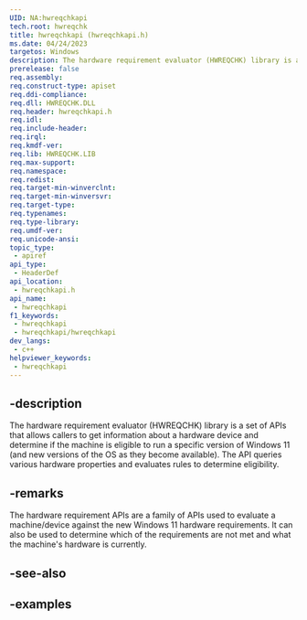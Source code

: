 ```yaml
---
UID: NA:hwreqchkapi
tech.root: hwreqchk
title: hwreqchkapi (hwreqchkapi.h)
ms.date: 04/24/2023
targetos: Windows
description: The hardware requirement evaluator (HWREQCHK) library is a set of APIs that allows callers to get information about a hardware device and determine if the machine is eligible to run a specific version of Windows.
prerelease: false
req.assembly: 
req.construct-type: apiset
req.ddi-compliance: 
req.dll: HWREQCHK.DLL
req.header: hwreqchkapi.h
req.idl: 
req.include-header: 
req.irql: 
req.kmdf-ver: 
req.lib: HWREQCHK.LIB
req.max-support: 
req.namespace: 
req.redist: 
req.target-min-winverclnt: 
req.target-min-winversvr: 
req.target-type: 
req.typenames: 
req.type-library: 
req.umdf-ver: 
req.unicode-ansi: 
topic_type:
 - apiref
api_type:
 - HeaderDef
api_location:
 - hwreqchkapi.h
api_name:
 - hwreqchkapi
f1_keywords:
 - hwreqchkapi
 - hwreqchkapi/hwreqchkapi
dev_langs:
 - c++
helpviewer_keywords:
 - hwreqchkapi
---
```


## -description

The hardware requirement evaluator (HWREQCHK) library is a set of APIs that allows callers to get information about a hardware device and determine if the machine is eligible to run a specific version of Windows 11 (and new versions of the OS as they become available). The API queries various hardware properties and evaluates rules to determine eligibility.

## -remarks

The hardware requirement APIs are a family of APIs used to evaluate a machine/device against the new Windows 11 hardware requirements. It can also be used to determine which of the requirements are not met and what the machine's hardware is currently.

## -see-also

## -examples
